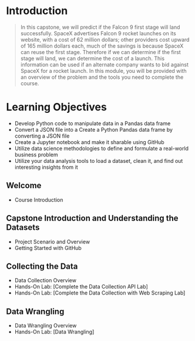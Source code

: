  # Introduction
 > In this capstone, we will predict if the Falcon 9 first stage will land successfully. SpaceX advertises Falcon 9 rocket launches on its website, with a cost of 62 million dollars; other providers cost upward of 165 million dollars each, much of the savings is because SpaceX can reuse the first stage. Therefore if we can determine if the first stage will land, we can determine the cost of a launch. This information can be used if an alternate company wants to bid against SpaceX for a rocket launch. In this module, you will be provided with an overview of the problem and the tools you need to complete the course.
# Learning Objectives
- Develop Python code to manipulate data in a Pandas data frame
- Convert a JSON file into a Create a Python Pandas data frame by converting a JSON file
- Create a Jupyter notebook and make it sharable using GitHub
- Utilize data science methodologies to define and formulate a real-world business problem
- Utilize your data analysis tools to load a dataset, clean it, and find out interesting insights from it
## Welcome
- Course Introduction
## Capstone Introduction and Understanding the Datasets
- Project Scenario and Overview
- Getting Started with GitHub
## Collecting the Data
- Data Collection Overview
- Hands-On Lab: [Complete the Data Collection API Lab]
- Hands-On Lab: [Complete the Data Collection with Web Scraping Lab]

## Data Wrangling
- Data Wrangling Overview
- Hands-On Lab: [Data Wrangling]
